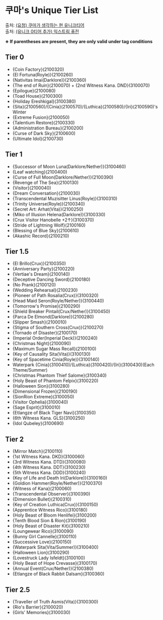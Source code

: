 # 쿠마's Unique Tier List
출처: <a href="https://game.naver.com/lounge/kanatales/board/detail/3663492" target="_blank">(요청) 쿠마가 생각하는 현 유니크티어</a>  
출처: <a href="https://game.naver.com/lounge/kanatales/board/detail/3715437" target="_blank">(유니크 0티어 추가) 익스트림 퓨전</a>

**※ If parentheses are present, they are only valid under tag conditions**

## Tier 0
* {Coin Factory}(2100320)
* {El Fortuna(Royle)}(2100260)
* {Nativitas Imai(Darklore)}(2100360)
* {The end of Ruin}(2100070) + {2nd Witness Kana. DND}(3100070)
* {Epilogue}(2100080)
* {Toad House}(2100300)
* {Holiday Ereshkigal}(3100380)
* {Sita}(2100560)/{Cinia}(2100570)/{Luthica}(2100580)/{Iri}(2100590)'s Winter
* {Extreme Fusion}(2100050)
* {Talentium Restore}(2100330)
* {Administration Bureau}(2100200)
* {Curse of Dark Sky}(2100600)
* {Ultimate Idol}(2100730)

## Tier 1
* {Successor of Moon Luna(Darklore/Nether)}(3100460)
* {Leaf watching}(2100400)
* {Curse of Full Moon(Darklore/Nether)}(2100390)
* {Revenge of The Sea}(2100130)
* {Visitor}(2100040)
* {Dream Conversation}(2100030)
* {Transcendental Muzisitter Linus(Royle)}(3100310)
* {Trinity Universe(Royle)}(2100340)
* {Secret Art: Arhat(Vita)}(2100250)
* {Miko of Illusion Helena(Darklore)}(3100330)
* {Crux Visitor Hanobelle +2↑}(3100370)
* {Stride of Lightning Wolf}(2100160)
* {Blessing of Blue Sky}(2100610)
* {Akashic Record}(2100210)

## Tier 1.5
* {El Brillo(Crux)}(2100350)
* {Anniversary Party}(2100220)
* {Vertiae's Dream}(2100140)
* {Deceptive Dancing Sword}(2100180)
* {No Prank}(2100120)
* {Wedding Rehearsal}(2100230)
* {Pioneer of Path Rosalia(Crux)}(3100320)
* {Head Maid Seron(Royle/Nether)}(3100440)
* {Tomorrow's Promise}(2100290)
* {Shield Breaker Pintail(Crux/Nether)}(3100450)
* {Parca De Elmond(Darklore)}(2100280)
* {Slipper Smash}(2100010)
* {Stigma of Southern Cross(Crux)}(2100270)
* {Tornado of Disaster}(2100170)
* {Imperial Order(Inperial Deck)}(2100240)
* {Christmas Night}(2100090)
* {Maximum Sugar Mass Recall}(2100100)
* {Key of Causality Sita(Vita)}(3100130)
* {Key of Spacetime Cinia(Royle)}(3100140)
* Waterpark {Cinia}(3100410)/{Luthica}(3100420)/{Iri}(3100430)(Each Theme/Summer)
* {Christmas Phantom Thief Salome}(3100340)
* {Holy Beast of Phantom Felpix}(3100220)
* {Halloween Sion}(3100280)
* {Dimensional Frozen}(2100190)
* {SionRion Extreme}(3100050)
* {Visitor Ophelia}(3100040)
* {Sage Esprit}(3100010)
* {Etlangze of Black Tiger Navi}(3100350)
* {6th Witness Kana. GLS}(3100250)
* {Idol Qubeley}(3100690)

## Tier 2
* {Mirror Match}(2100110)
* {1st Witness Kana. DKD}(3100060)
* {3rd Witness Kana. DTD}(3100080)
* {4th Witness Kana. DDT}(3100230)
* {5th Witness Kana. DDD}(3100240)
* {Key of Life and Death Iri(Darklore)}(3100160)
* {Goldion Hammer(Royle/Nether)}(2100370)
* {Witness of Kana}(2100060)
* {Transcendental Observer}(3100390)
* {Dimension Bullet}(2100310)
* {Key of Creation Luthica(Crux)}(3100150)
* {Apprentice Witness Rico}(3100180)
* {Holy Beast of Bloom Henlifei}(3100200)
* {Tenth Blood Sion & Rion}(3100190)
* {Holy Beast of Disaster Kit}(3100210)
* {Loungewear Rico}(3100090)
* {Bunny Girl Cannelle}(3100110)
* {Successive Love}(2100150)
* {Waterpark Sita(Vita/Summer)}(3100400)
* {Halloween Lion}(3100290)
* {Lovestruck Lady Isfeldt}(3100100)
* {Holy Beast of Hope Crevasse}(3100170)
* {Annual Event(Crux/Nether)}(2100380)
* {Etlangze of Black Rabbit Dalsam}(3100360)

## Tier 2.5
* {Traveller of Truth Asmis(Vita)}(3100300)
* {Rio's Barrier}(2100020)
* {Girls' Memories}(3100030)
